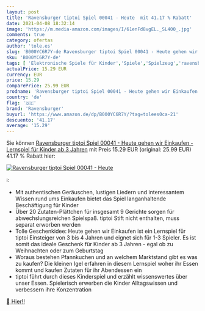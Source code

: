 ```yaml
---
layout: post
title: 'Ravensburger tiptoi Spiel 00041 - Heute  mit 41.17 % Rabatt'
date: 2021-04-08 18:32:14
image: 'https://m.media-amazon.com/images/I/61enFd8vgEL._SL400_.jpg'
comments: true
category: ofertas
author: 'tole.es'
slug: 'B000YC6R7Y-de Ravensburger tiptoi Spiel 00041 - Heute gehen wir...'
sku: 'B000YC6R7Y-de'
tags: [ 'Elektronische Spiele für Kinder','Spiele','Spielzeug','ravensburger', ]
actualPrice: 15.29 EUR
currency: EUR
price: 15.29
comparePrice: 25.99 EUR
prodname: 'Ravensburger tiptoi Spiel 00041 - Heute gehen wir Einkaufen - Lernspiel für Kinder ab 3 Jahren'
country: 'de'
flag: '🇩🇪'
brand: 'Ravensburger'
buyurl: 'https://www.amazon.de/dp/B000YC6R7Y/?tag=tolees0ca-21'
descuento: '41.17'
average: '15.29'
---
```


Sie können [Ravensburger tiptoi Spiel 00041 - Heute gehen wir Einkaufen - Lernspiel für Kinder ab 3 Jahren](https://www.amazon.de/dp/B000YC6R7Y/?tag=tolees0ca-21) mit Preis 15.29 EUR (original: 25.99 EUR) 41.17 % Rabatt hier:

[![Ravensburger tiptoi Spiel 00041 - Heute ](https://m.media-amazon.com/images/I/61enFd8vgEL._SL400_.jpg)](https://www.amazon.de/dp/B000YC6R7Y/?tag=tolees0ca-21)

ℹ️:

- Mit authentischen Geräuschen, lustigen Liedern und interessantem Wissen rund ums Einkaufen bietet das Spiel langanhaltende Beschäftigung für Kinder
- Über 20 Zutaten-Plättchen für insgesamt 9 Gerichte sorgen für abwechslungsreichen Spielspaß. tiptoi Stift nicht enthalten, muss separat erworben werden
- Tolle Geschenkidee: Heute gehen wir Einkaufen ist ein Lernspiel für tiptoi Einsteiger von 3 bis 4 Jahren und eignet sich für 1-3 Spieler. Es ist somit das ideale Geschenk für Kinder ab 3 Jahren - egal ob zu Weihnachten oder zum Geburtstag
- Woraus bestehen Pfannkuchen und an welchem Marktstand gibt es was zu kaufen? Die kleinen Igel erfahren in diesem Lernspiel woher ihr Essen kommt und kaufen Zutaten für ihr Abendessen ein
- tiptoi führt durch dieses Kinderspiel und erzählt wissenswertes über unser Essen. Spielerisch erwerben die Kinder Alltagswissen und verbessern ihre Konzentration

[🛒 Hier!!](https://www.amazon.de/dp/B000YC6R7Y/?tag=tolees0ca-21)
